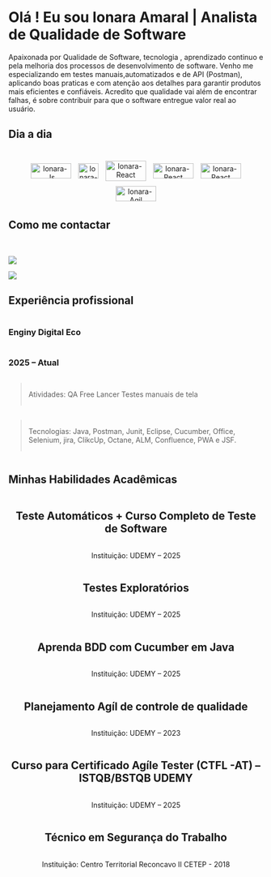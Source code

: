 # Olá ! Eu sou Ionara Amaral | Analista de Qualidade de Software
Apaixonada por Qualidade de Software, tecnologia , aprendizado continuo e pela melhoria dos processos de desenvolvimento de software. 
 Venho me especializando em testes manuais,automatizados e de API
(Postman), aplicando boas praticas e com atenção aos detalhes para garantir produtos mais eficientes e confiáveis.
Acredito que qualidade vai além de encontrar falhas, é sobre contribuir para que o software entregue valor real ao usuário.


## Dia a dia

<div align="center" style="display:block"><br>
  <img style="margin:5px;" align="center" alt="Ionara-Js" height="30" width="80" src="https://img.shields.io/badge/Eclipse-2C2255?style=for-the-badge&logo=eclipse&logoColor=white">

  <img  style="margin:5px;" align="center" alt="Ionara-Ts" height="30" width="40" src="https://img.shields.io/badge/Java-ED8B00?style=for-the-badge&logo=java&logoColor=white">

  <img style="margin:5px;" align="center" alt="Ionara-React" height="40" width="80" src="https://encrypted-tbn0.gstatic.com/images?q=tbn:ANd9GcT91ZD8nRjT3soQOkHY0mfAa0dFqpym9mXG2A&s">

  <img style="margin:5px;" align="center" alt="Ionara-React" height="30" width="80" src="https://dev.socialidnow.com/images/1/16/Postman.png">
  
  <img style="margin:5px;" align="center" alt="Ionara-React" height="30" width="80" src="https://img2.gratispng.com/20181118/hje/kisspng-office-365-microsoft-office-2-19-microsoft-corpora-previous-logo-microsoft-office-logo-with-app-logo-5bf15a00c45c23.2793800015425438728043.jpg">

  <img style="margin:5px;" align="center" alt="Ionara-Agil" height="30" width="80" src="https://proj4.me/wp-content/uploads/2020/08/Metodologia-agil.png">
  
</div>

## Como me contactar

<div style="display: inline_block"><br>

  <a href = "mailto:ionaraqa@gmail.com"><img src="https://img.shields.io/badge/-Gmail-%23333?style=for-the-badge&logo=gmail&logoColor=white" target="_blank"></a>

  <a href="https://www.linkedin.com/in
/ionara-qa-302298390" target="_blank"><img src="https://img.shields.io/badge/-LinkedIn-%230077B5?style=for-the-badge&logo=linkedin&logoColor=white" target="_blank"></a>

</div>

## Experiência profissional

<div align="left" style="display: grid; grid-template-rows: auto auto auto; grid-template-columns: auto">

### Enginy Digital Eco 
### 2025 – Atual 

> Atividades: QA Free Lancer Testes manuais de tela  <br>

>Tecnologias: Java, Postman, Junit, Eclipse, Cucumber, Office, Selenium, jira, ClikcUp, Octane, ALM, Confluence, PWA e JSF.

</div>

## Minhas Habilidades Acadêmicas

<div align="center" style="display: grid; grid-template-rows: auto auto auto; grid-template-columns: auto">

## Teste Automáticos + Curso Completo de Teste de Software

Instituição: UDEMY – 2025

## Testes Exploratórios 

Instituição: UDEMY – 2025

## Aprenda BDD com Cucumber em Java 

Instituição: UDEMY – 2025

## Planejamento Agíl de controle de qualidade

Instituição: UDEMY – 2023

## Curso para Certificado Agíle Tester (CTFL -AT) – ISTQB/BSTQB UDEMY

Instituição: UDEMY – 2025

## Técnico em Segurança do Trabalho  

Instituição: Centro Territorial Reconcavo II 
CETEP - 2018






</div>
